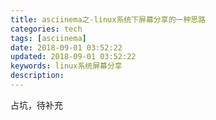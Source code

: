 ```yaml
---
title: asciinema之-linux系统下屏幕分享的一种思路
categories: tech
tags: [asciinema]
date: 2018-09-01 03:52:22
updated: 2018-09-01 03:52:22
keywords: linux系统屏幕分享
description:
---
```


占坑，待补充